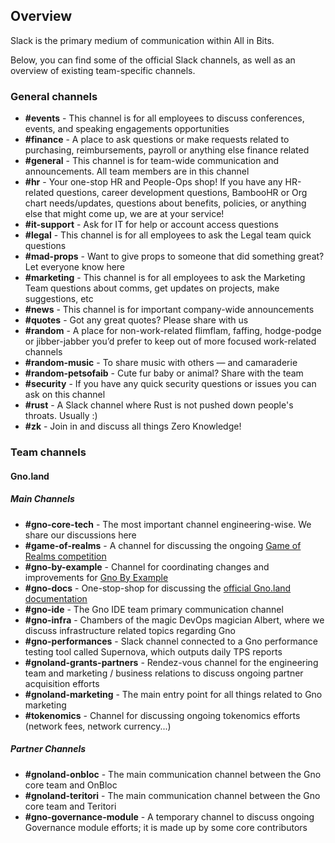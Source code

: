 ## Overview 

Slack is the primary medium of communication within All in Bits. 

Below, you can find some of the official Slack channels, as well as an overview of 
existing team-specific channels.

### General channels

- **\#events** - This channel is for all employees to discuss conferences, events, and speaking engagements opportunities
- **\#finance** - A place to ask questions or make requests related to purchasing, reimbursements, payroll or anything else finance related
- **\#general** - This channel is for team-wide communication and announcements. All team members are in this channel
- **\#hr** - Your one-stop HR and People-Ops shop! If you have any HR-related questions, career development questions, BambooHR or Org chart needs/updates, questions about benefits, policies, or anything else that might come up, we are at your service!
- **\#it-support** - Ask for IT  for help or account access questions
- **\#legal** - This channel is for all employees to ask the Legal team quick questions
- **\#mad-props** - Want to give props to someone that did something great? Let everyone know here
- **\#marketing** - This channel is for all employees to ask the Marketing Team questions about comms, get updates on projects, make suggestions, etc
- **\#news** - This channel is for important company-wide announcements
- **\#quotes** - Got any great quotes? Please share with us
- **\#random** - A place for non-work-related flimflam, faffing, hodge-podge or jibber-jabber you’d prefer to keep out of more focused work-related channels
- **\#random-music** - To share music with others — and camaraderie
- **\#random-petsofaib** - Cute fur baby or animal? Share with the team
- **\#security** - If you have any quick security questions or issues you can ask on this channel
- **\#rust** - A Slack channel where Rust is not pushed down people's throats. Usually :)
- **\#zk** - Join in and discuss all things Zero Knowledge!

### Team channels

#### Gno.land

##### Main Channels

- **\#gno-core-tech** - The most important channel engineering-wise. We share our discussions here
- **\#game-of-realms** - A channel for discussing the ongoing [Game of Realms competition](#)
- **\#gno-by-example** - Channel for coordinating changes and improvements for [Gno By Example](https://gno-by-example.com)
- **\#gno-docs** - One-stop-shop for discussing the [official Gno.land documentation](docs.gno.land)
- **\#gno-ide** - The Gno IDE team primary communication channel
- **\#gno-infra** - Chambers of the magic DevOps magician Albert, where we discuss infrastructure related topics regarding Gno
- **\#gno-performances** - Slack channel connected to a Gno performance testing tool called Supernova, which outputs daily TPS reports
- **\#gnoland-grants-partners** - Rendez-vous channel for the engineering team and marketing / business relations to discuss ongoing partner acquisition efforts
- **\#gnoland-marketing** - The main entry point for all things related to Gno marketing
- **\#tokenomics** - Channel for discussing ongoing tokenomics efforts (network fees, network currency...)

##### Partner Channels

- **\#gnoland-onbloc** - The main communication channel between the Gno core team and OnBloc
- **\#gnoland-teritori** - The main communication channel between the Gno core team and Teritori
- **\#gno-governance-module** - A temporary channel to discuss ongoing Governance module efforts; it is made up by some core contributors